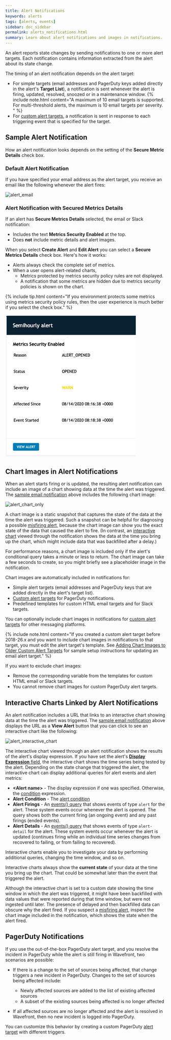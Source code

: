 ```yaml
---
title: Alert Notifications
keywords: alerts
tags: [alerts, events]
sidebar: doc_sidebar
permalink: alerts_notifications.html
summary: Learn about alert notifications and images in notifications.
---
```


An alert reports state changes by sending notifications to one or more alert targets. Each notification contains information extracted from the alert about its state change.

The timing of an alert notification depends on the alert target:

* For simple targets (email addresses and PagerDuty keys added directly in the alert's **Target List**), a notification is sent whenever the alert is firing, updated, resolved, snoozed or in a maintenance window.
  {% include note.html content="A maximum of 10 email targets is supported. For  multi-threshold alerts, the maximum is 10 email targets per severity. " %}
* For [custom alert targets](webhooks_alert_notification.html), a notification is sent in response to each triggering event that is specified for the target.


## Sample Alert Notification

How an alert notification looks depends on the setting of the **Secure Metric Details** check box.

### Default Alert Notification

If you have specified your email address as the alert target, you receive an email like the following whenever the alert fires:

![alert_email](images/alert_email.png)

### Alert Notification with Secured Metrics Details

If an alert has **Secure Metrics Details** selected, the email or Slack notification:

* Includes the text **Metrics Security Enabled** at the top.
* Does **not** include metric details and alert images.

When you select **Create Alert** and **Edit Alert** you can select a **Secure Metrics Details** check box. Here's how it works:

* Alerts always check the complete set of metrics.
* When a user opens alert-related charts,
  - Metrics protected by metrics security policy rules are not displayed.
  - A notification that some metrics are hidden due to metrics security policies is shown on the chart.

{% include tip.html content="If you environment protects some metrics using metrics security policy rules, then the user experience is much better if you select the check box." %}

![alert email screenshot without metrics image](images/alert_email_protected.png)


## Chart Images in Alert Notifications

When an alert starts firing or is updated, the resulting alert notification can include an image of a chart showing data at the time the alert was triggered. The [sample email notification](#sample-alert-notification) above includes the following chart image:

![alert_chart_only](images/alert_chart_only.png)

A chart image is a static snapshot that captures the state of the data at the time the alert was triggered. Such a snapshot can be helpful for diagnosing a possible [misfiring alert](alerts_states_lifecycle.html#did-my-alert-misfire), because the chart image can show you the exact state of the data that caused the alert to fire. (In contrast, an [interactive chart](#interactive-charts-linked-by-alert-notifications) viewed through the notification shows the data at the time you bring up the chart, which might include data that was backfilled after a delay.)

For performance reasons, a chart image is included only if the alert's conditional query takes a minute or less to return. The chart image can take a few seconds to create, so you might briefly see a placeholder image in the notification.

Chart images are automatically included in notifications for:
* Simple alert targets (email addresses and PagerDuty keys that are added directly in the alert's target list).
* [Custom alert targets](webhooks_alert_notification.html) for PagerDuty notifications.
* Predefined templates for custom HTML email targets and for Slack targets.

You can optionally include chart images in notifications for [custom alert targets](webhooks_alert_notification.html) for other messaging platforms.

{% include note.html content="If you created a custom alert target before 2018-26.x and you want to include chart images in notifications to that target, you must edit the alert target's template.  See [Adding Chart Images to Older Custom Alert Targets](alert_target_customizing.html#adding-chart-images-to-older-custom-alert-targets) for sample setup instructions for updating an email alert target." %}

If you want to exclude chart images:
* Remove the corresponding variable from the templates for custom HTML email or Slack targets.
*  You cannot remove chart images for custom PagerDuty alert targets.

## Interactive Charts Linked by Alert Notifications

An alert notification includes a URL that links to an interactive chart showing data at the time the alert was triggered. The [sample email notification](#sample-alert-notification) above displays the URL as a **View Alert** button that you can click to see an interactive chart like the following:

![alert_interactive_chart](images/alert_interactive_chart.png)

The interactive chart viewed through an alert notification shows the results of the alert's display expression. If you have set the alert's [**Display Expression** field](#alert-properties), the interactive chart shows the time series being tested by the alert. Depending on the state change that triggered the alert, the interactive chart can display additional queries for alert events and alert metrics:

* **&lt;Alert name&gt;** - The display expression if one was specified. Otherwise, the [condition](alerts.html#alert-properties) expression.
* **Alert Condition** - The [alert condition](alerts.html#alert-condition)
* **Alert Firings** - An [events() query](events_queries.html) that shows events of type `alert` for the alert. These system events occur whenever the alert is opened. The query shows both the current firing (an ongoing event) and any past firings (ended events).
* **Alert Details** - An [events() query](events_queries.html) that shows events of type `alert-detail` for the alert. These system events occur whenever the alert is updated (continues firing while an individual time series changes from recovered to failing, or from failing to recovered).

Interactive charts enable you to investigate your data by performing additional queries, changing the time window, and so on.

Interactive charts always show the **current state** of your data at the time you bring up the chart. That could be somewhat later than the event that triggered the alert.

Although the interactive chart is set to a custom date showing the time window in which the alert was triggered, it might have been backfilled with data values that were reported during that time window, but were not ingested until later. The presence of delayed and then backfilled data can obscure why the alert fired. If you suspect a [misfiring alert](alerts_states_lifecycle.html#did-my-alert-misfire), inspect the chart image included in the notification, which shows the state when the alert fired.

## PagerDuty Notifications

If you use the out-of-the-box PagerDuty alert target, and you resolve the incident in PagerDuty while the alert is still firing in Wavefront, two scenarios are possible:

- If there is a change to the set of sources being affected, that change triggers a new incident in PagerDuty. Changes to the set of sources being affected include:

  - Newly affected sources are added to the list of existing affected sources
  - A subset of the existing sources being affected is no longer affected

- If all affected sources are no longer affected and the alert is resolved in Wavefront, then no new incident is logged into PagerDuty.

You can customize this behavior by creating a custom PagerDuty [alert target](webhooks_alert_notification.html) with different triggers.
